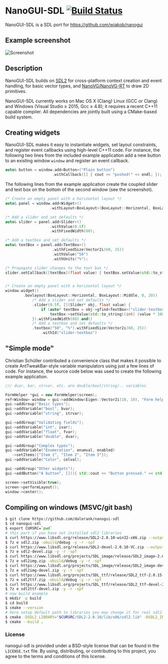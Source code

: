 # NanoGUI-SDL [![Build Status](https://travis-ci.org/dalerank/nanogui-sdl.svg?branch=master)](https://travis-ci.org/dalerank/nanogui-sdl)

NanoGUI-SDL is a SDL port for https://github.com/wjakob/nanogui

## Example screenshot
![Screenshot](https://github.com/dalerank/nanogui-sdl/blob/master/resources/screenshot1.png "Screenshot")

## Description
NanoGUI-SDL builds on [SDL2](http://www.libsdl.org/) for cross-platform context
creation and event handling, for
basic vector types, and [NanoVG/NanoVG-RT](https://github.com/memononen/NanoVG) to draw
2D primitives.

NanoGUI-SDL currently works on Mac OS X (Clang) Linux (GCC or Clang) and Windows
(Visual Studio ≥ 2015, Gcc ≥ 4.8); it requires a recent C++11 capable compiler. All
dependencies are jointly built using a CMake-based build system.

## Creating widgets
NanoGUI-SDL makes it easy to instantiate widgets, set layout constraints, and
register event callbacks using high-level C++11 code. For instance, the
following two lines from the included example application add a new button to
an existing window `window` and register an event callback.
```C++
auto& button = window.add<Button>("Plain button")
                     .withCallback([] { cout << "pushed!" << endl; });
```

The following lines from the example application create the coupled
slider and text box on the bottom of the second window (see the screenshot).
```C++
/* Create an empty panel with a horizontal layout */
auto& panel = window.add<Widget>()
                    .withLayout<BoxLayout>(BoxLayout::Horizontal, BoxLayout::Middle, 0, 20);

/* Add a slider and set defaults */
auto& slider = panel.add<Slider>()
                    .withValue(0.5f)
                    .withFixedWidth(80);

/* Add a textbox and set defaults */
auto& textBox = panel.add<TextBox>()
                     .withFixedSize(Vector2i(60, 25))
                     .withValue("50")
                     .withUnits("%");

/* Propagate slider changes to the text box */
slider.setCallback([textBox](float value) { textBox.setValue(std::to_string((int) (value * 100))); });


/* Create an empty panel with a horizontal layout */
window.widget()
        .boxlayout(BoxLayout::Horizontal, BoxLayout::Middle, 0, 20))
            /* Add a slider and set defaults */
            .slider(0.5f, [](Slider* obj, float value) {
                if (auto* textBox = obj->gfind<TextBox>("slider-textbox"))
                    textBox->setValue(std::to_string((int) (value * 100)) );
            }).withFixedWidth(80).and() 
            /* Add a textbox and set defaults */   
            .textbox("50", "%").withFixedSize(Vector2i(60, 25))    
   		        .withId("slider-textbox")

```

## "Simple mode"

Christian Schüller contributed a convenience class that makes it possible to
create AntTweakBar-style variable manipulators using just a few lines of code.
For instance, the source code below was used to create the following example
application.

```C++
/// dvar, bar, strvar, etc. are double/bool/string/.. variables

FormHelper *gui = new FormHelper(screen);
ref<Window> window = gui->addWindow(Eigen::Vector2i(10, 10), "Form helper example");
gui->addGroup("Basic types");
gui->addVariable("bool", bvar);
gui->addVariable("string", strvar);

gui->addGroup("Validating fields");
gui->addVariable("int", ivar);
gui->addVariable("float", fvar);
gui->addVariable("double", dvar);

gui->addGroup("Complex types");
gui->addVariable("Enumeration", enumval, enabled)
   ->setItems({"Item 1", "Item 2", "Item 3"});
gui->addVariable("Color", colval);

gui->addGroup("Other widgets");
gui->addButton("A button", [](){ std::cout << "Button pressed." << std::endl; });

screen->setVisible(true);
screen->performLayout();
window->center();
```

## Compiling on windows (MSVC/git bash)
```bash
$ git clone https://github.com/dalerank/nanogui-sdl
$ cd nanogui-sdl
$ export CURSRC=`pwd`
# this part if you have not installed sdl2 libraries
$ curl https://www.libsdl.org/release/SDL2-2.0.10-win32-x86.zip --output sdl2.zip
$ 7z e sdl2.zip -obuild/debug -y -r -spf
$ curl https://www.libsdl.org/release/SDL2-devel-2.0.10-VC.zip --output sdl2-devel.zip
$ 7z e sdl2-devel.zip -y -r -spf
$ curl https://www.libsdl.org/projects/SDL_image/release/SDL2_image-2.0.5-win32-x86.zip --output sdl2img.zip
$ 7z e sdl2img.zip -obuild/debug -y -r -spf
$ curl https://www.libsdl.org/projects/SDL_image/release/SDL2_image-devel-2.0.5-VC.zip --output sdl2img-devel.zip
$ 7z e sdl2img-devel.zip -y -r -spf
$ curl https://www.libsdl.org/projects/SDL_ttf/release/SDL2_ttf-2.0.15-win32-x86.zip --output sdl2ttf.zip
$ 7z e sdl2ttf.zip -obuild/debug -y -r -spf
$ curl https://www.libsdl.org/projects/SDL_ttf/release/SDL2_ttf-devel-2.0.15-VC.zip --output sdl2ttf-devel.zip
$ 7z e sdl2ttf-devel.zip -y -r -spf        
# now build example
$ mkdir -p build
$ cd build
$ cmake --version 
# here setup default path to libraries you may change it for real sdl2 files placed
$ cmake -DSDL2_LIBRARY="$CURSRC/SDL2-2.0.10/lib/x86/sdl2.lib" -DSDL2_INCLUDE_DIR="$CURSRC/sdl2-2.0.10/include" -   DSDL2TTF_LIBRARY="$CURSRC/SDL2_ttf-2.0.15/lib/x86/sdl2_ttf.lib" -DSDL2TTF_INCLUDE_DIR="$CURSRC/SDL2_ttf-2.0.15/include" -DSDL2_IMAGE_LIBRARY="$CURSRC/SDL2_image-2.0.5/lib/x86/sdl2_image.lib" -DSDL2_IMAGE_INCLUDE_DIR="$CURSRC/SDL2_image-2.0.5/include" ..
$ cmake --build .
```

### License

nanogui-sdl is provided under a BSD-style license that can be found in the
``LICENSE.txt`` file. By using, distributing, or contributing to this project,
you agree to the terms and conditions of this license.
